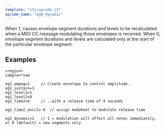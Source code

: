 ```yaml
---
template: "sfz/opcode.j2"
opcode_name: "egN_dynamic"
---
```

When 1, causes envelope segment durations and levels to be recalculated when a MIDI CC message modulating those envelopes is received. When 0, envelope segment durations and levels are calculated only at the start of the particular envelope segment.

## Examples

```sfz
<region>
sample=*saw

eg1_ampeg=1     // Create envelope to control amplitude..
eg1_sustain=1
eg1_level1=1
eg1_level2=0
eg1_time2=4     // ..with a release time of 4 seconds

eg1_time2_oncc1=-8  // assign modwheel to modulate release time

eg1_dynamic=1   // 1 = modulation will affect all notes immediately, or 0 (default) = new segments only
```
